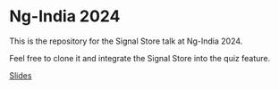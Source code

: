 # Ng-India 2024

This is the repository for the Signal Store talk at Ng-India 2024.

Feel free to clone it and integrate the Signal Store into the quiz feature.

[Slides](https://github.com/rainerhahnekamp/eternal/blob/ng-india-2024/Ng-India%202024%20-%20NgRx%20Signal%20Store.pdf)

